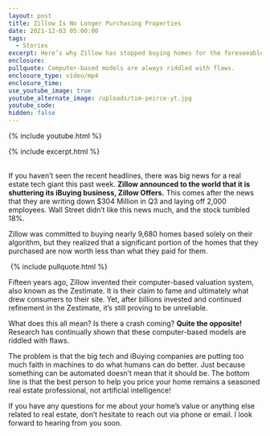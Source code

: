 ```yaml
---
layout: post
title: Zillow Is No Longer Purchasing Properties
date: 2021-12-03 05:00:00
tags:
  - Stories
excerpt: Here’s why Zillow has stopped buying homes for the foreseeable future.
enclosure:
pullquote: Computer-based models are always riddled with flaws.
enclosure_type: video/mp4
enclosure_time:
use_youtube_image: true
youtube_alternate_image: /uploads/tim-peirce-yt.jpg
youtube_code:
hidden: false
---
```

{% include youtube.html %}

{% include excerpt.html %}

<br>If you haven’t seen the recent headlines, there was big news for a real estate tech giant this past week. **Zillow announced to the world that it is shuttering its iBuying business, Zillow Offers.** This comes after the news that they are writing down $304 Million in Q3 and laying off 2,000 employees. Wall Street didn’t like this news much, and the stock tumbled 18%.&nbsp;

Zillow was committed to buying nearly 9,680 homes based solely on their algorithm, but they realized that a significant portion of the homes that they purchased are now worth less than what they paid for them.&nbsp;

&nbsp;{% include pullquote.html %}

Fifteen years ago, Zillow invented their computer-based valuation system, also known as the Zestimate. It is their claim to fame and ultimately what drew consumers to their site. Yet, after billions invested and continued refinement in the Zestimate, it’s still proving to be unreliable.&nbsp;

What does this all mean? Is there a crash coming? **Quite the opposite\!** Research has continually shown that these computer-based models are riddled with flaws.&nbsp;

The problem is that the big tech and iBuying companies are putting too much faith in machines to do what humans can do better. Just because something can be automated doesn’t mean that it should be. The bottom line is that the best person to help you price your home remains a seasoned real estate professional, not artificial intelligence\!&nbsp;

If you have any questions for me about your home’s value or anything else related to real estate, don’t hesitate to reach out via phone or email. I look forward to hearing from you soon.
